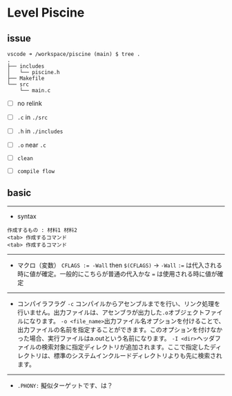 # Level Piscine

## issue

```
vscode ➜ /workspace/piscine (main) $ tree .
.
├── includes
│   └── piscine.h
├── Makefile
└── src
    └── main.c
```

- [ ] no relink
- [ ] `.c` in `./src`
- [ ] `.h` in `./includes`
- [ ] `.o` near `.c`
- [ ] `clean`
- [ ] `compile flow`


## basic
---
* syntax
```
作成するもの : 材料1 材料2
<tab> 作成するコマンド
<tab> 作成するコマンド
```
---
* マクロ（変数）
`CFLAGS := -Wall` then `$(CFLAGS)` -> `-Wall`
`:=` は代入される時に値が確定。一般的にこちらが普通の代入かな
`=` は使用される時に値が確定
---
* コンパイラフラグ
`-c` コンパイルからアセンブルまでを行い、リンク処理を行いません。出力ファイルは、アセンブラが出力した`.o`オブジェクトファイルになります。
`-o <file_name>`出力ファイル名オプションを付けることで、出力ファイルの名前を指定することができます。このオプションを付けなかった場合、実行ファイルはa.outという名前になります。
`-I <dir>`ヘッダファイルの検索対象に指定ディレクトリが追加されます。ここで指定したディレクトリは、標準のシステムインクルードディレクトリよりも先に検索されます。

---
* `.PHONY:` 擬似ターゲットです、は？
